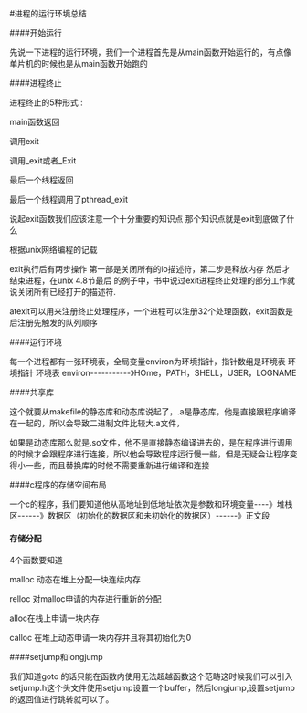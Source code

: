 #进程的运行环境总结

####开始运行

先说一下进程的运行环境，我们一个进程首先是从main函数开始运行的，有点像单片机的时候也是从main函数开始跑的

####进程终止

进程终止的5种形式 :

main函数返回

调用exit

调用_exit或者_Exit

最后一个线程返回

最后一个线程调用了pthread_exit

说起exit函数我们应该注意一个十分重要的知识点 那个知识点就是exit到底做了什么

根据unix网络编程的记载


exit执行后有两步操作 第一部是关闭所有的io描述符，第二步是释放内存 然后才结束进程，在unix 4.8节最后	的例子中，书中说过exit进程终止处理的部分工作就说关闭所有已经打开的描述符.

atexit可以用来注册终止处理程序，一个进程可以注册32个处理函数，exit函数是后注册先触发的队列顺序

####运行环境

每一个进程都有一张环境表，全局变量environ为环境指针，指针数组是环境表
环境指针			环境表
environ-----------》HOme，PATH，SHELL，USER，LOGNAME


####共享库

这个就要从makefile的静态库和动态库说起了，.a是静态库，他是直接跟程序编译在一起的，所以会导致二进制文件比较大.a文件，

如果是动态库那么就是.so文件，他不是直接静态编译进去的，是在程序进行调用的时候才会跟程序进行连接，所以他会导致程序运行慢一些，但是无疑会让程序变得小一些，而且替换库的时候不需要重新进行编译和连接

####c程序的存储空间布局

一个c的程序，我们要知道他从高地址到低地址依次是参数和环境变量----》堆栈区------》数据区（初始化的数据区和未初始化的数据区）------》正文段

#### 存储分配

4个函数要知道

malloc 动态在堆上分配一块连续内存

relloc 对malloc申请的内存进行重新的分配

alloc在栈上申请一块内存

calloc 在堆上动态申请一块内存并且将其初始化为0

####setjump和longjump

我们知道goto 的话只能在函数内使用无法超越函数这个范畴这时候我们可以引入setjump.h这个头文件使用setjump设置一个buffer，然后longjump,设置setjump的返回值进行跳转就可以了。
